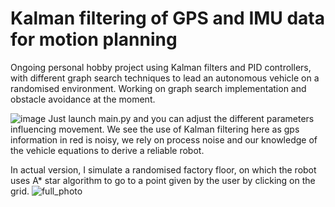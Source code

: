 # Kalman filtering of GPS and IMU data for motion planning
Ongoing personal hobby project using Kalman filters and PID controllers, with different graph search techniques to lead an autonomous vehicle on a randomised environment. Working on graph search implementation and obstacle avoidance at the moment.

![image](https://github.com/raphaellevisse/kalman_pid_estimation/assets/143650581/8c10309b-e77f-403d-aba6-9850b5296d62)
Just launch main.py and you can adjust the different parameters influencing movement. We see the use of Kalman filtering here as gps information in red is noisy, we rely on process noise and our knowledge of the vehicle equations to derive a reliable robot.

In actual version, I simulate a randomised factory floor, on which the robot uses A* star algorithm to go to a point given by the user by clicking on the grid.
![full_photo](https://github.com/raphaellevisse/kalman_pid_estimation/assets/143650581/6c455efe-2467-453c-9dcb-61b829fca217)


